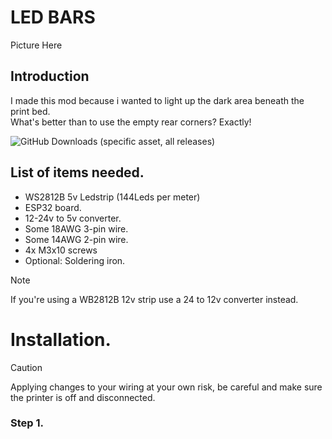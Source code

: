 <h1>LED BARS</h1>
Picture Here

<h2>Introduction</h2>
<p>I made this mod because i wanted to light up the dark area beneath the print bed.</br>
What's better than to use the empty rear corners? Exactly!</p>
<img alt="GitHub Downloads (specific asset, all releases)" src="https://img.shields.io/github/downloads/A3Bagged/Creality-K1/LED_Bars.stl">

<h2>List of items needed.</h2>
<ul>
  <li>WS2812B 5v Ledstrip (144Leds per meter)</li>
  <li>ESP32 board.</li>
  <li>12-24v to 5v converter.</li>
  <li>Some 18AWG 3-pin wire.</li>
  <li>Some 14AWG 2-pin wire.</li>
  <li>4x M3x10 screws</li>
  <li>Optional: Soldering iron.</li>
</ul>

> [!NOTE]
> If you're using a WB2812B 12v strip use a 24 to 12v converter instead.

<h1>Installation.</h1>

> [!CAUTION]
> Applying changes to your wiring at your own risk, be careful and make sure the printer is off and disconnected.

<h3>Step 1.</h3>
